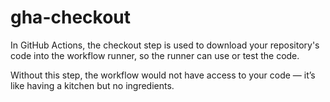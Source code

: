 # gha-checkout

In GitHub Actions, the checkout step is used to download your repository's code into the workflow runner, so the runner can use or test the code.

Without this step, the workflow would not have access to your code — it’s like having a kitchen but no ingredients.
